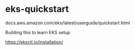 # eks-quickstart
docs.aws.amazon.com/eks/latest/userguide/quickstart.html 

Building this to learn EKS setup

https://eksctl.io/installation/
